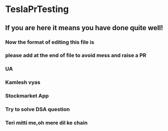# TeslaPrTesting

## If you are here it means you have done quite well!

### Now the format of editing this file is

### please add at the end of file to avoid mess and raise a PR

### UA


### Kamlesh vyas
### Stockmarket App
### Try to solve DSA question
### Teri mitti me,oh mere dil ke chain


